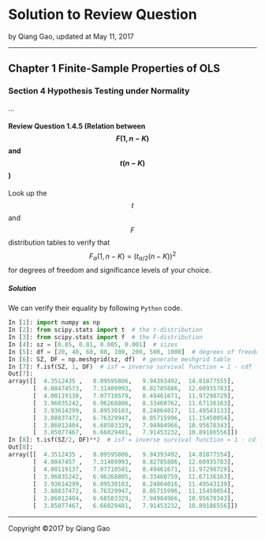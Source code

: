 # Solution to Review Question

by Qiang Gao, updated at May 11, 2017

---

## Chapter 1 Finite-Sample Properties of OLS

### Section 4 Hypothesis Testing under Normality

...

#### Review Question 1.4.5 (Relation between $$F(1, n - K)$$ and $$t(n - K)$$)

Look up the $$t$$ and $$F$$ distribution tables to verify that $$ F_\alpha(1, n - K) = ( t_{\alpha / 2} (n - K) )^2 $$ for degrees of freedom and significance levels of your choice.

##### Solution

We can verify their equality by following `Python` code.

```python
In [1]: import numpy as np
In [2]: from scipy.stats import t  # the t-distribution
In [3]: from scipy.stats import f  # the F-distribution
In [4]: sz = [0.05, 0.01, 0.005, 0.001]  # sizes
In [5]: df = [20, 40, 60, 80, 100, 200, 500, 1000]  # degrees of freedom
In [6]: SZ, DF = np.meshgrid(sz, df)  # generate meshgrid table
In [7]: f.isf(SZ, 1, DF)  # isf = inverse survival function = 1 - cdf
Out[7]:
array([[  4.3512435 ,   8.09595806,   9.94393492,  14.81877555],
       [  4.08474573,   7.31409993,   8.82785886,  12.60935783],
       [  4.00119138,   7.07710579,   8.49461671,  11.97298729],
       [  3.96035242,   6.96268806,   8.33460762,  11.67136163],
       [  3.93614299,   6.89530103,   8.24064017,  11.49543133],
       [  3.88837472,   6.76329947,   8.05715996,  11.15450054],
       [  3.86012404,   6.68583329,   7.94984966,  10.95670343],
       [  3.85077467,   6.66029481,   7.91453232,  10.89186556]])
In [8]: t.isf(SZ/2, DF)**2  # isf = inverse survival function = 1 - cdf
Out[8]:
array([[  4.3512435 ,   8.09595806,   9.94393492,  14.81877554],
       [  4.0847457 ,   7.31409993,   8.82785886,  12.60935783],
       [  4.00119137,   7.07710581,   8.49461671,  11.97298729],
       [  3.96035242,   6.96268805,   8.33460759,  11.67136163],
       [  3.93614299,   6.89530103,   8.24064016,  11.49543139],
       [  3.88837472,   6.76329947,   8.05715996,  11.15450054],
       [  3.86012404,   6.68583329,   7.94984966,  10.95670343],
       [  3.85077467,   6.66029481,   7.91453232,  10.89186556]])
```

---

Copyright ©2017 by Qiang Gao
